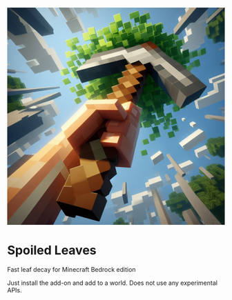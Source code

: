 ![Logo for Spoiled Leaves](https://github.com/darylducharme/Spoiled-Leaves/blob/main/BP/pack_icon.png?raw=true)
# Spoiled Leaves
Fast leaf decay for Minecraft Bedrock edition

Just install the add-on and add to a world. Does not use any experimental APIs.
